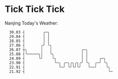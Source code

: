 # Tick Tick Tick

Nanjing Today's Weather:

      30.83 ┤        ╭─╮                             
      29.84 ┤        │ │                             
      28.85 ┤        │ │                             
      27.86 ┤       ╭╯ ╰╮                            
      26.87 ┼╮      │   │             ╭─╮            
      25.88 ┤╰─────╮│   ╰╮            │ │            
      24.89 ┤      ╰╯    ╰╮           │ │     ╭─╮    
      23.90 ┤             ╰─╮ ╭─╮╭╮╭╮╭╯ ╰╮  ╭─╯ ╰╮   
      22.91 ┤               ╰─╯ ╰╯╰╯╰╯   ╰──╯    ╰╮  
      21.92 ┤                                     ╰─ 
